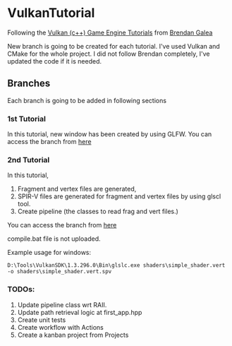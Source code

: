 # VulkanTutorial

Following the [Vulkan (c++) Game Engine Tutorials](https://www.youtube.com/playlist?list=PL8327DO66nu9qYVKLDmdLW_84-yE4auCR) from [Brendan Galea](https://www.youtube.com/@BrendanGalea)

New branch is going to be created for each tutorial.
I've used Vulkan and CMake for the whole project.
I did not follow Brendan completely, I've updated the code if it is needed. 

## Branches

Each branch is going to be added in following sections

### 1st Tutorial

In this tutorial, new window has been created by using GLFW. 
You can access the branch from [here](https://github.com/8hk/VulkanTutorial/tree/tutorial_1)

### 2nd Tutorial

In this tutorial,  

1. Fragment and vertex files are generated,
1. SPIR-V files are generated for fragment and vertex files by using glscl tool.
1. Create pipeline (the classes to read frag and vert files.)

You can access the branch from [here](https://github.com/8hk/VulkanTutorial/tree/tutorial_2)

compile.bat file is not uploaded.

Example usage for windows:
```
D:\Tools\VulkanSDK\1.3.296.0\Bin\glslc.exe shaders\simple_shader.vert -o shaders\simple_shader.vert.spv
```
### TODOs:

1. Update pipeline class wrt RAII. 
2. Update path retrieval logic at first_app.hpp
3. Create unit tests
4. Create workflow with Actions
5. Create a kanban project from Projects